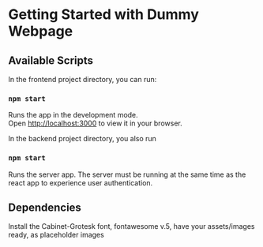 # Getting Started with Dummy Webpage

## Available Scripts

In the frontend project directory, you can run:

### `npm start`

Runs the app in the development mode.\
Open [http://localhost:3000](http://localhost:3000) to view it in your browser.

In the backend project directory, you also run

### `npm start`

Runs the server app. The server must be running at the same time as the react app to experience user authentication.

## Dependencies

Install the Cabinet-Grotesk font, fontawesome v.5, have your assets/images ready, as placeholder images






